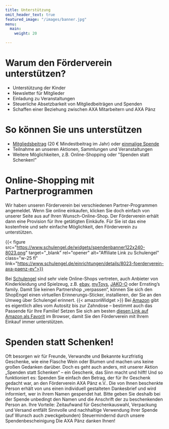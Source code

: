 ```yaml
---
title: Unterstützung
omit_header_text: true
featured_image: "/images/banner.jpg"
menu:
  main:
    weight: 20

---
```

# Warum den Förderverein unterstützen?

* Unterstützung der Kinder
* Newsletter für Mitglieder
* Einladung zu Veranstaltungen
* Steuerliche Absetzbarkeit von Mitgliedbeiträgen und Spenden
* Schaffen einer Beziehung zwischen AXA Mitarbeitern und AXA Pänz

# So können Sie uns unterstützen

* [Mitgliedsbeitrag](/Beitrittserklaerung_Foerderverein_AXA-Paenz.pdf) (20 € Mindestbeitrag im Jahr) oder [einmalige Spende](/Beitrittserklaerung_Foerderverein_AXA-Paenz.pdf)
* Teilnahme an unseren Aktionen, Sammlungen und Veranstaltungen
* Weitere Möglichkeiten, z.B. Online-Shopping oder "Spenden statt Schenken!"

# Online-Shopping mit Partnerprogrammen

Wir haben unseren Förderverein bei verschiedenen Partner-Programmen angemeldet. Wenn Sie online
einkaufen, klicken Sie doch einfach von unserer Seite aus auf Ihren Wunsch-Online-Shop. Der Förderverein
erhält dann eine Provision für Ihre getätigten Einkäufe. Für Sie ist das eine kostenfreie und sehr einfache
Möglichkeit, den Förderverein zu unterstützen.

{{< figure src="https://www.schulengel.de/widgets/spendenbanner122x240-8023.png"
target="_blank" rel="opener" alt="Affiliate Link zu Schulengel"
class="w-25 fl"
link="https://www.schulengel.de/einrichtungen/details/8023-foerderverein-axa-paenz-ev">}}

Bei [Schulengel](https://www.schulengel.de/einrichtungen/details/8023-foerderverein-axa-paenz-ev) sind sehr viele Online-Shops vertreten, auch Anbieter
von Kinderkleidung und Spielzeug, z.B. [ebay](https://www.schulengel.de/shoppen/shop-info/2-ebay), [myToys](https://www.schulengel.de/shoppen/shop-info/16-mytoysde), [JAKO-O](https://www.schulengel.de/shoppen/shop-info/25-jako-o) oder
Ernsting’s family.
Damit Sie keinen Partnershop „verpassen“, können Sie sich den ShopEngel einen virtuellen Erinnerungs-Sticker, installieren, der Sie an den
Umweg über Schulengel erinnert.
{{< amazonWidget >}}
Bei [Amazon](http://www.amazon.de/?_encoding=UTF8&camp=1638&creative=6742&linkCode=ur2&site-redirect=de&tag=foeaxapaeev0c-21) gibt es eigentlich alles vom Autositz bis zur Zahndose – bestimmt auch das Passende für Ihre Familie!
Setzen Sie sich am besten [diesen Link auf Amazon als Favorit](http://www.amazon.de/?_encoding=UTF8&camp=1638&creative=6742&linkCode=ur2&site-redirect=de&tag=foeaxapaeev0c-21) im
Browser, damit Sie den
Förderverein mit Ihrem Einkauf immer unterstützen.

# Spenden statt Schenken!

Oft besorgen wir für Freunde, Verwandte und Bekannte kurzfristig Geschenke, wie eine Flasche Wein oder Blumen und machen uns keine großen Gedanken darüber. Doch es geht auch anders, mit unserer Aktion „Spenden statt Schenken“ – ein Geschenk, das Sinn macht und hilft! Und so funktioniert es: Spenden Sie einfach den Betrag, der für Ihr Geschenk gedacht war, an den Förderverein AXA Pänz e.V.. Die von Ihnen beschenkte Person erhält von uns einen individuell gestalteten Dankesbrief und wird informiert, wer in ihrem Namen gespendet hat. Bitte geben Sie deshalb bei der Spende unbedingt den Namen und die Anschrift der zu beschenkenden Person an. Ihre Vorteile: Zeitaufwand für Geschenkauswahl, Verpackung und Versand entfällt Sinnvolle und nachhaltige Verwendung Ihrer Spende (auf Wunsch auch zweckgebunden) Steuermindernd durch unsere Spendenbescheinigung Die AXA Pänz danken Ihnen!